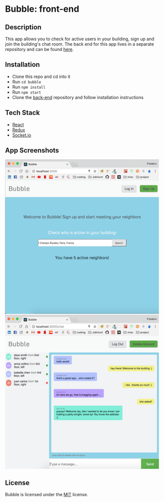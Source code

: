 # Bubble: front-end

## Description
This app allows you to check for active users in your building, sign up and join the building's chat room. The back end for this app lives in a separate repository and can be found [here](https://github.com/fredpinon/neighbors-chat-app-back-end). 

## Installation

* Clone this repo and cd into it
* Run `cd bubble`
* Run `npm install`
* Run `npm start`
* Clone the [back-end](https://github.com/fredpinon/neighbors-chat-app-back-end) repository and follow installation instructions

## Tech Stack
* [React](https://reactjs.org/)
* [Redux](http://redux.js.org/)
* [Socket.io](https://socket.io/)

## App Screenshots

![image1](./bubble/images/image1.png "Home Screen")
![image3](./bubble/images/image3.png "")

## License

Bubble is licensed under the [MIT](http://www.opensource.org/licenses/mit-license.php) license.
